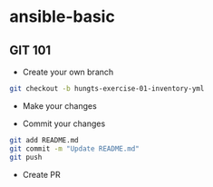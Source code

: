 # ansible-basic

## GIT 101

- Create your own branch

```bash
git checkout -b hungts-exercise-01-inventory-yml
```

- Make your changes

- Commit your changes

```bash
git add README.md
git commit -m "Update README.md"
git push
```

- Create PR
